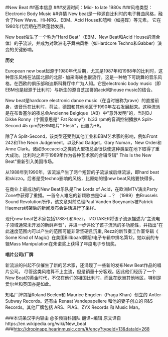 #New Beat
##基本信息
###发源时间：Mid- to late 1980s
###风格类型：Electronic Body Music
##详情
New beat是一种源自比利时的电子舞曲风格，融合了New Wave、Hi-NRG、EBM、Acid House和嘻哈（如搓碟）等元素。
它在1980年代后期在西欧蓬勃发展。



New beat催生了一个称为"Hard Beat"（EBM、New Beat和Acid
House的混合体）的子流派，并成为对欧洲电子舞曲风格（如Hardcore Techno和Gabber）演变的关键影响。



**历史**

European new beat起源于1980年代后期，尤其是1987年和1988年的比利时，这种音乐风格在法国北部的北部-
加来海峡也很流行。这是一种地下可跳舞的音乐风格，在西欧的俱乐部和迪斯科舞厅中广为人知。它是electronic body
music（即EBM也是起源于比利时）与新生的源自芝加哥的acid和house music的结合。



New beat是hardcore electronic dance
music（在当时被称为rave）的直接前身，该音乐在比利时，荷兰，德国和其他地区于1990年左右发展起来。这种流派是在布鲁塞尔的夜总会Ancienne
Belgique（AB）中"意外发明"的，当时DJ Dikke Ronny（字面意思是" Fat Ronny"）以33 rpm的音调控制播放A Split-
Second 45 rpm的EBM唱片" Flesh"，设置为+8。



除了A Split-Second，该类型还受到其他工业和EBM艺术家的影响，例如Front 242和The Neon Judgement，以及Fad
Gadget，Gary Numan，New Order和Anne
Clark。诸如Boccaccio之类的大型夜总会很快使这种类型在地下取得了重大成功。比利时之声于1989年作为各种艺术家的合辑专辑" This Is
the New Beat"重新引入美国市场。



从1988年到1990年，该流派产生了两个短暂的子流派或后继流派，即hard beat和skizzo。后者是受techno影响的风格，比原始的慢new
beat风格要快得多。



在商业上最成功的New Beat乐队是The Lords of Acid，在欧洲MTV演出Party Zone中获得了重播。一首令人难忘的新颖歌曲是Qui
...？ （1989）由Brussels Sound Revolution所作，该文章对前总理Paul Vanden Boeynants被Patrick
Haemers绑架后的新闻发布会讲话进行了采样。



现代new beat艺术家包括1788-L和Rezz。
ИOTAKER将该子流派描述为"主流电子领域通常未开发的新鲜声音"，并进一步评论了该子流派的多功能性，并指出"在此速度范围内可以产生的范围可能非常坚硬且沉重,
Rezz的新节奏工作室专辑《 Some Kind of Magic》在美国Billboard舞蹈/电子专辑中排名第12，她以前的专辑Mass
Manipulation在朱诺奖上获得了年度电子专辑奖。



**唱片公司/厂牌**

新流派的兴起不仅催生了新的艺术家，还涌现了一些新的发布New Beat作品的唱片公司。 尽管这类风格算不上主流，但是销量十分客观。因此他们经历了一个New
Beat的黄金时代，不仅在他们的祖国比利时，而且在欧洲其他地区，特别是爱尔兰和英国亦是如此。



知名厂牌包括Roland Beelen和 Maurice Engelen（Praga Khan）创立的 Antler-Subway Records。还有由
Renaat Vandepapeliere 和他的妻子创立的 R&S Records。其他厂牌包括 ARS、PIAS、ZYX Records 和 Music
Man。

###本词条汉字内容由 @多频百科团队 翻译+编辑
原文译自https://en.wikipedia.org/wiki/New_beat
###http://dropinapp.hearinmusic.com/#/ency?typeId=13&dataId=268
